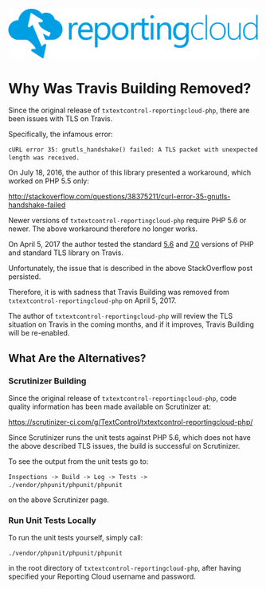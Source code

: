 ![Logo](../data/rc_logo_512.png)

# Why Was Travis Building Removed?

Since the original release of `txtextcontrol-reportingcloud-php`, there are been issues with TLS on Travis.

Specifically, the infamous error:

    cURL error 35: gnutls_handshake() failed: A TLS packet with unexpected length was received.

On July 18, 2016, the author of this library presented a workaround, which worked on PHP 5.5 only:

http://stackoverflow.com/questions/38375211/curl-error-35-gnutls-handshake-failed

Newer versions of `txtextcontrol-reportingcloud-php` require PHP 5.6 or newer. The above workaround therefore no longer works.

On April 5, 2017 the author tested the standard [5.6](https://travis-ci.org/TextControl/txtextcontrol-reportingcloud-php/jobs/218844575) and [7.0](https://travis-ci.org/TextControl/txtextcontrol-reportingcloud-php/jobs/218844576) versions of PHP and standard TLS library on Travis.

Unfortunately, the issue that is described in the above StackOverflow post persisted.

Therefore, it is with sadness that Travis Building was removed from `txtextcontrol-reportingcloud-php` on April 5, 2017.

The author of `txtextcontrol-reportingcloud-php` will review the TLS situation on Travis in the coming months, and if it improves, Travis Building will be re-enabled.

## What Are the Alternatives?

### Scrutinizer Building

Since the original release of `txtextcontrol-reportingcloud-php`, code quality information has been made available on Scrutinizer at:

https://scrutinizer-ci.com/g/TextControl/txtextcontrol-reportingcloud-php/

Since Scrutinizer runs the unit tests against PHP 5.6, which does not have the above described TLS issues, the build is successful on Scrutinizer.

To see the output from the unit tests go to:

    Inspections -> Build -> Log -> Tests -> ./vendor/phpunit/phpunit/phpunit

on the above Scrutinizer page.

### Run Unit Tests Locally

To run the unit tests yourself, simply call:

    ./vendor/phpunit/phpunit/phpunit
    
in the root directory of `txtextcontrol-reportingcloud-php`, after having specified your Reporting Cloud username and password.
